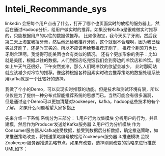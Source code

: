 # Inteli_Recommande_sys

linkedin 会把每个用户点击了什么，打开了哪个也页面实时的放松的服务器上，然后在通过Hadoop分析，给用户做实时的推荐。如果没有Kafka是很难做实时推荐的，只能根据用户的以往的数据做推荐。
比如像淘宝，我今天买了牙刷，然后我第二天上淘宝我搜牙膏，然后他还给我推荐牙刷，这个就很不合理啊，因为我已经买过牙刷了，还是昨天买的。所以不应该再给我推荐牙刷了，
推荐个剃须刀也比牙刷合理啊。我觉得可能美团也会有类似的情况。
还有个更加形象的例子：比如就是美团，根据以往的数据，人们到饭店吃完饭我们会到旁边的冷饮店和冷饮。假如上午天气还很好，下午突然变冷，那么人们喝冷饮的欲望会减少，
此时那网站就应该减少对冷饮的推荐。像这种根据各种因素实时改变推荐策略的数据处理系统用kafka就是一个比较好的选择。

我做了个小的Demo，可以实现实时推荐的功能。但是技术和测试环境有限，所以仅仅是为了提供一种分布式智能推荐系统的思想而已。当然可能会有很多漏洞，
但是通过这个Demo可以更加清楚对zookeeper，kafka，hadoop这些技术的有个了解。
如果什么问题希望大家多指正

先来介绍一下系统
系统分为三部分：
1.用户行为收集模块
分析用户的行为，并且建模，然后作为Producer发送给Kafka服务器
2.用户行为分析模块
作为Consumer服务器从Kafka接受数据，接受到数据后分析数据，确定推送策略，如果推送策略改变，将推送策略编号放松给Zookeeper服务器
3.推送模块
监视Zookeeper服务器推送策略节点，如果有改变，选择刚刚改变的策略来进行推送
UML如下：
